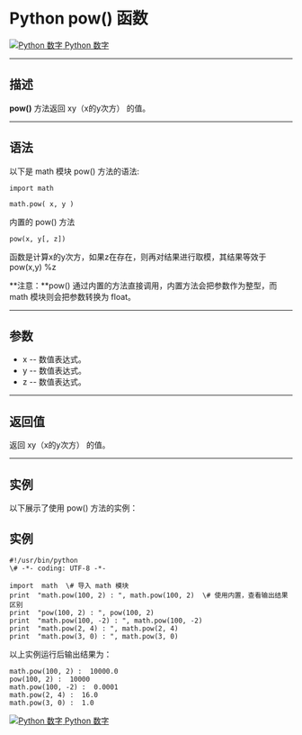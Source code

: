 Python pow() 函数
===============

 [![Python 数字](../images/up.gif) Python 数字](python-numbers.html)

* * *

描述
--

**pow()** 方法返回 xy（x的y次方） 的值。

* * *

语法
--

以下是 math 模块 pow() 方法的语法:
```
import math

math.pow( x, y )
```
内置的 pow() 方法
```
pow(x, y[, z])
```
函数是计算x的y次方，如果z在存在，则再对结果进行取模，其结果等效于pow(x,y) %z

**注意：**pow() 通过内置的方法直接调用，内置方法会把参数作为整型，而 math 模块则会把参数转换为 float。

* * *

参数
--

*   x -- 数值表达式。
*   y -- 数值表达式。
*   z -- 数值表达式。

* * *

返回值
---

返回 xy（x的y次方） 的值。

* * *

实例
--

以下展示了使用 pow() 方法的实例：

实例
--
```
#!/usr/bin/python 
\# -*- coding: UTF-8 -*- 

import  math  \# 导入 math 模块  
print  "math.pow(100, 2) : ", math.pow(100, 2)  \# 使用内置，查看输出结果区别 
print  "pow(100, 2) : ", pow(100, 2) 
print  "math.pow(100, -2) : ", math.pow(100, -2) 
print  "math.pow(2, 4) : ", math.pow(2, 4) 
print  "math.pow(3, 0) : ", math.pow(3, 0)
```
以上实例运行后输出结果为：
```
math.pow(100, 2) :  10000.0
pow(100, 2) :  10000
math.pow(100, -2) :  0.0001
math.pow(2, 4) :  16.0
math.pow(3, 0) :  1.0
```
 [![Python 数字](../images/up.gif) Python 数字](python-numbers.html)